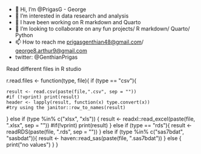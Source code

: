 - 👋 Hi, I’m @PrigasG - George 
- 👀 I’m interested in data research and analysis
- 🌱 I have been working on R markdown and Quarto
- 💞️ I’m looking to collaborate on any fun projects/ R markdown/ Quarto/ Python
- 📫 How to reach me prigasgenthian48@gmail.com/ george8.arthur9@gmail.com
- twitter: @GenthianPrigas

<!---
PrigasG/PrigasG is a ✨ special ✨ repository because its `README.md` (this file) appears on your GitHub profile.
You can click the Preview link to take a look at your changes.
--->

Read different files in R studio

r.read.files <- function(type, file){
  if (type == "csv"){

    result <- read.csv(paste(file,".csv", sep = ""))
    #if (!vprint) print(result)
    header <- lapply(result, function(x) type.convert(x))
    #try using the janitor::row_to_names(result)
  } else if (type %in% c("xlsx", "xls")) {
    result <- readxl::read_excel(paste(file, ".xlsx", sep = ""))
    #if(!vprint) print(result)
  } else if (type == "rds"){
    result <- readRDS(paste(file, ".rds", sep = ""))
  } else if (type %in% c("sas7bdat", "sasbdat")){
    result <- haven::read_sas(paste(file, ".sas7bdat"))
  } else {
    print("no values")
  }
}
